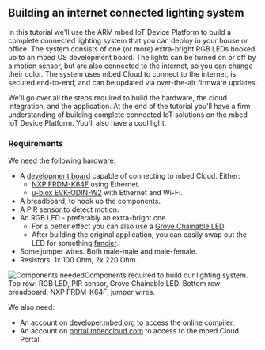 ## Building an internet connected lighting system

In this tutorial we'll use the ARM mbed IoT Device Platform to build a complete connected lighting system that you can deploy in your house or office. The system consists of one (or more) extra-bright RGB LEDs hooked up to an mbed OS development board. The lights can be turned on or off by a motion sensor, but are also connected to the internet, so you can change their color. The system uses mbed Cloud to connect to the internet, is secured end-to-end, and can be updated via over-the-air firmware updates.

We'll go over all the steps required to build the hardware, the cloud integration, and the application. At the end of the tutorial you'll have a firm understanding of building complete connected IoT solutions on the mbed IoT Device Platform. You'll also have a cool light.

### Requirements

We need the following hardware:

* A [development board](https://developer.mbed.org/platforms/?software=16) capable of connecting to mbed Cloud. Either:
    * [NXP FRDM-K64F](https://developer.mbed.org/platforms/FRDM-K64F/) using Ethernet.
    * [u-blox EVK-ODIN-W2](https://developer.mbed.org/platforms/ublox-EVK-ODIN-W2/) with Ethernet and Wi-Fi.
* A breadboard, to hook up the components.
* A PIR sensor to detect motion.
* An RGB LED - preferably an extra-bright one.
    * For a better effect you can also use a [Grove Chainable LED](http://wiki.seeed.cc/Grove-Chainable_RGB_LED/).
    * After building the original application, you can easily swap out the LED for something [fancier](https://www.adafruit.com/product/1138).
* Some jumper wires. Both male-male and male-female.
* Resistors: 1x 100 Ohm, 2x 220 Ohm.


<span class="images">![Components needed](https://s3-us-west-2.amazonaws.com/cloud-docs-images/lights2.png)</span><span>Components required to build our lighting system. Top row: RGB LED, PIR sensor, Grove Chainable LED. Bottom row: breadboard, NXP FRDM-K64F, jumper wires.</span>

We also need:

* An account on [developer.mbed.org](https://developer.mbed.org/) to access the online compiler.
* An account on [portal.mbedcloud.com](https://portal.mbedcloud.com) to access to the mbed Cloud Portal.
